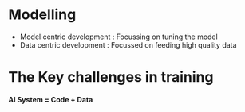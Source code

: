 # Modelling

- Model centric development : Focussing on tuning the model 
- Data centric development : Focussed on feeding high quality data

# The Key challenges in training

#### AI System = Code + Data